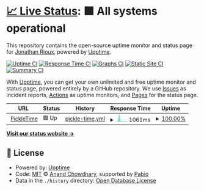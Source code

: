 # [📈 Live Status](https://uptime.pickletime.app): <!--live status--> **🟩 All systems operational**

This repository contains the open-source uptime monitor and status page for [Jonathan Rioux](https://pickletime.app), powered by [Upptime](https://github.com/upptime/upptime).

[![Uptime CI](https://github.com/jorioux/upptime/workflows/Uptime%20CI/badge.svg)](https://github.com/jorioux/upptime/actions?query=workflow%3A%22Uptime+CI%22)
[![Response Time CI](https://github.com/jorioux/upptime/workflows/Response%20Time%20CI/badge.svg)](https://github.com/jorioux/upptime/actions?query=workflow%3A%22Response+Time+CI%22)
[![Graphs CI](https://github.com/jorioux/upptime/workflows/Graphs%20CI/badge.svg)](https://github.com/jorioux/upptime/actions?query=workflow%3A%22Graphs+CI%22)
[![Static Site CI](https://github.com/jorioux/upptime/workflows/Static%20Site%20CI/badge.svg)](https://github.com/jorioux/upptime/actions?query=workflow%3A%22Static+Site+CI%22)
[![Summary CI](https://github.com/jorioux/upptime/workflows/Summary%20CI/badge.svg)](https://github.com/jorioux/upptime/actions?query=workflow%3A%22Summary+CI%22)

With [Upptime](https://upptime.js.org), you can get your own unlimited and free uptime monitor and status page, powered entirely by a GitHub repository. We use [Issues](https://github.com/jorioux/upptime/issues) as incident reports, [Actions](https://github.com/jorioux/upptime/actions) as uptime monitors, and [Pages](https://uptime.pickletime.app) for the status page.

<!--start: status pages-->
<!-- This summary is generated by Upptime (https://github.com/upptime/upptime) -->
<!-- Do not edit this manually, your changes will be overwritten -->
<!-- prettier-ignore -->
| URL | Status | History | Response Time | Uptime |
| --- | ------ | ------- | ------------- | ------ |
| <img alt="" src="https://icons.duckduckgo.com/ip3/pickletime.app.ico" height="13"> [PickleTime](https://pickletime.app) | 🟩 Up | [pickle-time.yml](https://github.com/jorioux/upptime/commits/HEAD/history/pickle-time.yml) | <details><summary><img alt="Response time graph" src="./graphs/pickle-time/response-time-week.png" height="20"> 1061ms</summary><br><a href="https://status.pickletime.app/history/pickle-time"><img alt="Response time 746" src="https://img.shields.io/endpoint?url=https%3A%2F%2Fraw.githubusercontent.com%2Fjorioux%2Fupptime%2FHEAD%2Fapi%2Fpickle-time%2Fresponse-time.json"></a><br><a href="https://status.pickletime.app/history/pickle-time"><img alt="24-hour response time 402" src="https://img.shields.io/endpoint?url=https%3A%2F%2Fraw.githubusercontent.com%2Fjorioux%2Fupptime%2FHEAD%2Fapi%2Fpickle-time%2Fresponse-time-day.json"></a><br><a href="https://status.pickletime.app/history/pickle-time"><img alt="7-day response time 1061" src="https://img.shields.io/endpoint?url=https%3A%2F%2Fraw.githubusercontent.com%2Fjorioux%2Fupptime%2FHEAD%2Fapi%2Fpickle-time%2Fresponse-time-week.json"></a><br><a href="https://status.pickletime.app/history/pickle-time"><img alt="30-day response time 707" src="https://img.shields.io/endpoint?url=https%3A%2F%2Fraw.githubusercontent.com%2Fjorioux%2Fupptime%2FHEAD%2Fapi%2Fpickle-time%2Fresponse-time-month.json"></a><br><a href="https://status.pickletime.app/history/pickle-time"><img alt="1-year response time 746" src="https://img.shields.io/endpoint?url=https%3A%2F%2Fraw.githubusercontent.com%2Fjorioux%2Fupptime%2FHEAD%2Fapi%2Fpickle-time%2Fresponse-time-year.json"></a></details> | <details><summary><a href="https://status.pickletime.app/history/pickle-time">100.00%</a></summary><a href="https://status.pickletime.app/history/pickle-time"><img alt="All-time uptime 99.97%" src="https://img.shields.io/endpoint?url=https%3A%2F%2Fraw.githubusercontent.com%2Fjorioux%2Fupptime%2FHEAD%2Fapi%2Fpickle-time%2Fuptime.json"></a><br><a href="https://status.pickletime.app/history/pickle-time"><img alt="24-hour uptime 100.00%" src="https://img.shields.io/endpoint?url=https%3A%2F%2Fraw.githubusercontent.com%2Fjorioux%2Fupptime%2FHEAD%2Fapi%2Fpickle-time%2Fuptime-day.json"></a><br><a href="https://status.pickletime.app/history/pickle-time"><img alt="7-day uptime 100.00%" src="https://img.shields.io/endpoint?url=https%3A%2F%2Fraw.githubusercontent.com%2Fjorioux%2Fupptime%2FHEAD%2Fapi%2Fpickle-time%2Fuptime-week.json"></a><br><a href="https://status.pickletime.app/history/pickle-time"><img alt="30-day uptime 99.95%" src="https://img.shields.io/endpoint?url=https%3A%2F%2Fraw.githubusercontent.com%2Fjorioux%2Fupptime%2FHEAD%2Fapi%2Fpickle-time%2Fuptime-month.json"></a><br><a href="https://status.pickletime.app/history/pickle-time"><img alt="1-year uptime 99.97%" src="https://img.shields.io/endpoint?url=https%3A%2F%2Fraw.githubusercontent.com%2Fjorioux%2Fupptime%2FHEAD%2Fapi%2Fpickle-time%2Fuptime-year.json"></a></details>

<!--end: status pages-->

[**Visit our status website →**](https://uptime.pickletime.app)

## 📄 License

- Powered by: [Upptime](https://github.com/upptime/upptime)
- Code: [MIT](./LICENSE) © [Anand Chowdhary](https://anandchowdhary.com), supported by [Pabio](https://pabio.com)
- Data in the `./history` directory: [Open Database License](https://opendatacommons.org/licenses/odbl/1-0/)
